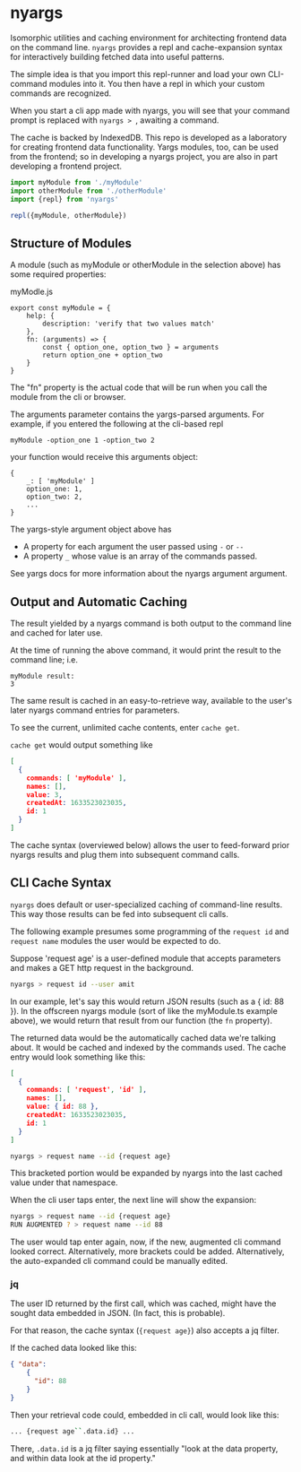 
# nyargs

Isomorphic utilities and caching environment for architecting frontend data on the command line. `nyargs` provides a repl and cache-expansion syntax for interactively building fetched data into useful patterns.

The simple idea is that you import this repl-runner and load your own CLI-command modules into it. You then have a repl in which your custom commands are recognized. 

When you start a cli app made with nyargs, you will see that your command prompt is replaced with `nyargs > `, awaiting a command.

The cache is backed by IndexedDB. This repo is developed as a laboratory for creating frontend data functionality. Yargs modules, too, can be used from the frontend; so in developing a nyargs project, you are also in part developing a frontend project. 

```typescript
import myModule from './myModule'
import otherModule from './otherModule'
import {repl} from 'nyargs'

repl({myModule, otherModule})

```

## Structure of Modules

A module (such as myModule or otherModule in the selection above) has some required properties:

myModle.js
```
export const myModule = {
	help: {
		description: 'verify that two values match'
	},
	fn: (arguments) => {
		const { option_one, option_two } = arguments
		return option_one + option_two
	}
}
```

The "fn" property is the actual code that will be run when you call the module from the cli or browser.

The arguments parameter contains the yargs-parsed arguments. For example, if you entered the following at the cli-based repl

`myModule -option_one 1 -option_two 2`

your function would receive this arguments object:

```
{
	_: [ 'myModule' ]
	option_one: 1,
	option_two: 2,
	...
}
```

The yargs-style argument object above has 
- A property for each argument the user passed using `-` or `--`
- A property `_` whose value is an array of the commands passed. 

See yargs docs for more information about the nyargs argument argument.



## Output and Automatic Caching 

The result yielded by a nyargs command is both output to the command line and cached for later use. 

At the time of running the above command, it would print the result to the command line; i.e. 

```
myModule result:
3
```

The same result is cached in an easy-to-retrieve way, available to the user's later nyargs command entries for parameters. 

To see the current, unlimited cache contents, enter `cache get`.

`cache get` would output something like 

```json
[
  {
    commands: [ 'myModule' ],
    names: [],
    value: 3,
    createdAt: 1633523023035,
    id: 1
  }
]
```

The cache syntax (overviewed below) allows the user to feed-forward prior nyargs results and plug them into subsequent command calls.

## CLI Cache Syntax

`nyargs` does default or user-specialized caching of command-line results. This way those results can be fed into subsequent cli calls. 

The following example presumes some programming of the `request id` and `request name` modules the user would be expected to do.

Suppose 'request age' is a user-defined module that accepts parameters and makes a GET http request in the background. 

```bash 
nyargs > request id --user amit 
```

In our example, let's say this would return JSON results (such as a { id: 88 }). In the offscreen nyargs module (sort of like the myModule.ts example above), we would return that result from our function (the `fn` property).

The returned data would be the automatically cached data we're talking about. It would be cached and indexed by the commands used. The cache entry would look something like this:

```json
[
  {
    commands: [ 'request', 'id' ],
    names: [],
    value: { id: 88 },
    createdAt: 1633523023035,
    id: 1
  }
]
```



```bash
nyargs > request name --id {request age}
```

This bracketed portion would be expanded by nyargs into the last cached value under that namespace. 

When the cli user taps enter, the next line will show the expansion: 

```bash
nyargs > request name --id {request age}
RUN AUGMENTED ? > request name --id 88
```

The user would tap enter again, now, if the new, augmented cli command looked correct. Alternatively, more brackets could be added. Alternatively, the auto-expanded cli command could be manually edited.

### jq

The user ID returned by the first call, which was cached, might have the sought data embedded in JSON. (In fact, this is probable). 

For that reason, the cache syntax (`{request age}`) also accepts a jq filter. 

If the cached data looked like this: 

```json
{ "data": 
	{
	  "id": 88
	} 
}
```

Then your retrieval code could, embedded in cli call, would look like this:

```bash
... {request age``.data.id} ...
```

There, `.data.id` is a jq filter saying essentially "look at the data property, and within data look at the id property."
